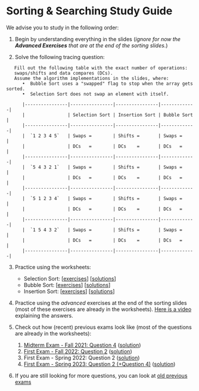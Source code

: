 # Sorting & Searching Study Guide

We advise you to study in the following order:

1. Begin by understanding everything in the slides 
(_ignore for now the **Advanced Exercises** that are at the end of the sorting slides_.)

2. Solve the following tracing question:
```
   Fill out the following table with the exact number of operations: 
   swaps/shifts and data compares (DCs). 
   Assume the algorithm implementations in the slides, where:
      •  Bubble Sort uses a "swapped" flag to stop when the array gets sorted.
      •  Selection Sort does not swap an element with itself.

      |----------------|----------------|----------------|-------------|
      |                | Selection Sort | Insertion Sort | Bubble Sort |
      |----------------|----------------|----------------|-------------|
      |  `1 2 3 4 5`   | Swaps =        | Shifts =       | Swaps =     |
      |                | DCs   =        | DCs    =       | DCs   =     |
      |----------------|----------------|----------------|-------------|
      |  `5 4 3 2 1`   | Swaps =        | Shifts =       | Swaps =     |
      |                | DCs   =        | DCs    =       | DCs   =     |
      |----------------|----------------|----------------|-------------|
      |  `5 1 2 3 4`   | Swaps =        | Shifts =       | Swaps =     |
      |                | DCs   =        | DCs    =       | DCs   =     |
      |----------------|----------------|----------------|-------------|
      |  `1 5 4 3 2`   | Swaps =        | Shifts =       | Swaps =     |
      |                | DCs   =        | DCs    =       | DCs   =     |
      |----------------|----------------|----------------|-------------|
```
3. Practice using the worksheets:
   * Selection Sort: [[exercises](https://docs.google.com/document/d/1PFK_hDCkCq92s5yjkQOvukkTaA7aT17UYLYRUld4yjA)]
                     [[solutions](https://docs.google.com/document/d/1iVeF7Xrv6psQvEpvfhsJnshfqeOiHm0b6o7q8unvszw)]
   * Bubble Sort:    [[exercises](https://docs.google.com/document/d/1woKyVhQ65CvYBTjLVt5hzTZfMSNOLB7Pfz1e6Hg9L3Q)]
                     [[solutions](https://docs.google.com/document/d/1KrBXubdPcXwfFM3R88OirCDm2pHZb0ff3Qyj6GUfdBQ)]
   * Insertion Sort: [[exercises](https://docs.google.com/document/d/19JQzSO_Lo37xYBLKE1lRYr2Jll_l1Pr_Nx34-lS-lsc)]
                     [[solutions](https://docs.google.com/document/d/1ZhTBS8dUuZe404gel1JzQ3Q-hZDEECo_IU1pS9DJanQ)]

4. Practice using the _advanced_ exercises at the end of the sorting slides (most of these exercises are already in the worksheets). 
   [Here is a video](https://drive.google.com/file/d/1VNFGeoSQi04xGBRpS6mXdLk_Ktgw8mdE/view?usp=share_link) explaining the answers.
   
5. Check out how (recent) previous exams look like (most of the questions are already in the worksheets):
   1. [Midterm Exam - Fall 2021: Question 4](https://drive.google.com/file/d/1dAMSwZIaUHxgv95D3pNuzg9Qh0bcr_UY/view?usp=share_link) ([solution](https://drive.google.com/file/d/1JJMzZyC2iNYfi3XsEUYSThoFLZ-pvitw/view?usp=share_link))
   2. [First Exam - Fall 2022: Question 2](https://drive.google.com/file/d/1nJui0DRtQ-2B6baLzgz5yASaCvtnL9eT/view?usp=share_link) ([solution](https://drive.google.com/file/d/14YsAGziZOqFDc40crCYj0pAkfAUY9wMb/view?usp=share_link))
    3.  First Exam - Spring 2022: Question 2 ([solution](https://drive.google.com/file/d/1-f3Cn9s9qJGn0LVN4a268UyDiBexRouo/view?usp=share_link))
    4. [First Exam - Spring 2023: Question 2 (+Question 4)](https://drive.google.com/file/d/1iENXZOOyi0rZC3YnYxOJaBAHn1ZHYv1o) ([solution](https://drive.google.com/file/d/1ctxDT7qqOfYFqHQTBdwMZvBNwVyC3EMe))

6. If you are still looking for more questions, you can look at [old previous exams](https://docs.google.com/document/d/17SfDcoqVTrXCOfDPthRuwgHJCGsZWg3NGwCRDc56Vh8)
